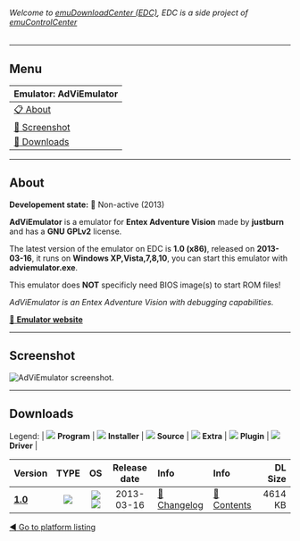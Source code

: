 ###### Welcome to [emuDownloadCenter (EDC)](https://github.com/PhoenixInteractiveNL/emuDownloadCenter/wiki/), EDC is a side project of [emuControlCenter](https://github.com/PhoenixInteractiveNL/emuControlCenter/wiki/)
***
## Menu
| **Emulator: AdViEmulator** |
|:---------|
| [:clipboard: About](#about) |
| [:sunrise: Screenshot](#screen) |
| [:floppy_disk: Downloads](#downloads) |
***
## About
**Developement state:** :red_circle: Non-active (2013)

**AdViEmulator** is a emulator for **Entex Adventure Vision** made by **justburn** and has a **GNU GPLv2** license.

The latest version of the emulator on EDC is **1.0 (x86)**, released on **2013-03-16**, it runs on **Windows XP,Vista,7,8,10**, you can start this emulator with **adviemulator.exe**.

This emulator does **NOT** specificly need BIOS image(s) to start ROM files!

_AdViEmulator is an Entex Adventure Vision with debugging capabilities._

[:link: **Emulator website**](https://sourceforge.net/projects/adviemulator/)
***
## Screenshot
![](https://raw.githubusercontent.com/PhoenixInteractiveNL/emuDownloadCenter/master/hooks/adviem/emulator_screen_01.jpg "AdViEmulator screenshot.")
***
## Downloads
Legend:
| ![](https://raw.githubusercontent.com/wiki/PhoenixInteractiveNL/emuDownloadCenter/images_misc/icon_program_24.png) **Program** | 
![](https://raw.githubusercontent.com/wiki/PhoenixInteractiveNL/emuDownloadCenter/images_misc/icon_installer_24.png) **Installer** | 
![](https://raw.githubusercontent.com/wiki/PhoenixInteractiveNL/emuDownloadCenter/images_misc/icon_source_code_24.png) **Source** | 
![](https://raw.githubusercontent.com/wiki/PhoenixInteractiveNL/emuDownloadCenter/images_misc/icon_extra_24.png) **Extra** | 
![](https://raw.githubusercontent.com/wiki/PhoenixInteractiveNL/emuDownloadCenter/images_misc/icon_plugin_24.png) **Plugin** | 
![](https://raw.githubusercontent.com/wiki/PhoenixInteractiveNL/emuDownloadCenter/images_misc/icon_driver_24.png) **Driver** | 


| Version  | TYPE | OS | Release date  | Info       | Info       | DL Size    |
|:---------|:----:|:--:|:-------------:|:-----------|:-----------|-----------:|
| [**1.0**](https://github.com/PhoenixInteractiveNL/edc-repo0002/raw/master/adviem/1.0.7z) | ![](https://raw.githubusercontent.com/wiki/PhoenixInteractiveNL/emuDownloadCenter/images_misc/icon_program_24.png) | ![](https://raw.githubusercontent.com/wiki/PhoenixInteractiveNL/emuDownloadCenter/images_misc/logo_windows_24.png)![](https://raw.githubusercontent.com/wiki/PhoenixInteractiveNL/emuDownloadCenter/images_misc/icon_32-bit_24.png) | 2013-03-16 | [:page_facing_up: Changelog](https://github.com/PhoenixInteractiveNL/edc-repo0002/blob/master/adviem/1.0_changelog.txt) | [:mag_right: Contents](https://github.com/PhoenixInteractiveNL/edc-repo0002/blob/master/adviem/1.0_contents.txt) | 4614 KB |

[:arrow_backward: Go to platform listing](https://github.com/PhoenixInteractiveNL/emuDownloadCenter/wiki/EDC-Platform-List)
